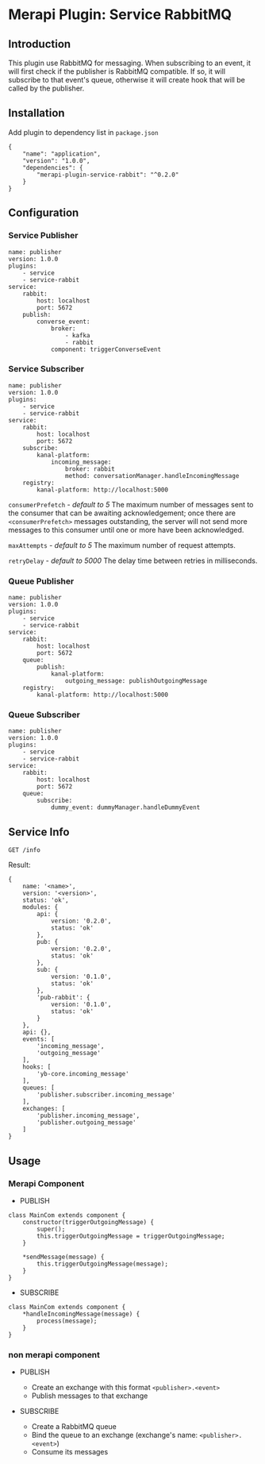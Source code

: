 # Merapi Plugin: Service RabbitMQ

## Introduction

This plugin use RabbitMQ for messaging. When subscribing to an event, it will first check if the publisher is RabbitMQ compatible. If so, it will subscribe to that event's queue, otherwise it will create hook that will be called by the publisher.


## Installation

Add plugin to dependency list in `package.json`

```
{
    "name": "application",
    "version": "1.0.0",
    "dependencies": {
        "merapi-plugin-service-rabbit": "^0.2.0"
    }
}
```

## Configuration

### Service Publisher

```
name: publisher
version: 1.0.0
plugins:
    - service
    - service-rabbit
service:
    rabbit:
        host: localhost
        port: 5672
    publish:
        converse_event:
            broker:
                - kafka
                - rabbit
            component: triggerConverseEvent
```

### Service Subscriber

```
name: publisher
version: 1.0.0
plugins:
    - service
    - service-rabbit
service:
    rabbit:
        host: localhost
        port: 5672
    subscribe:
        kanal-platform:
            incoming_message:
                broker: rabbit
                method: conversationManager.handleIncomingMessage
    registry:
        kanal-platform: http://localhost:5000
```

`consumerPrefetch` - *default to 5*
The maximum number of messages sent to the consumer that can be awaiting acknowledgement; once there are `<consumerPrefetch>` messages outstanding, the server will not send more messages to this consumer until one or more have been acknowledged.

`maxAttempts` - *default to 5*
The maximum number of request attempts.

`retryDelay` - *default to 5000*
The delay time between retries in milliseconds.

### Queue Publisher

```
name: publisher
version: 1.0.0
plugins:
    - service
    - service-rabbit
service:
    rabbit:
        host: localhost
        port: 5672
    queue:
        publish:
            kanal-platform:
                outgoing_message: publishOutgoingMessage
    registry:
        kanal-platform: http://localhost:5000
```

### Queue Subscriber

```
name: publisher
version: 1.0.0
plugins:
    - service
    - service-rabbit
service:
    rabbit:
        host: localhost
        port: 5672
    queue:
        subscribe:
            dummy_event: dummyManager.handleDummyEvent
```

## Service Info

```
GET /info
```

Result:

```
{
    name: '<name>',
    version: '<version>',
    status: 'ok',
    modules: {
        api: {
            version: '0.2.0',
            status: 'ok'
        },
        pub: {
            version: '0.2.0',
            status: 'ok'
        },
        sub: {
            version: '0.1.0',
            status: 'ok'
        },
        'pub-rabbit': {
            version: '0.1.0',
            status: 'ok'
        }
    },
    api: {},
    events: [
        'incoming_message',
        'outgoing_message'
    ],
    hooks: [
        'yb-core.incoming_message'
    ],
    queues: [
        'publisher.subscriber.incoming_message'
    ],
    exchanges: [
        'publisher.incoming_message',
        'publisher.outgoing_message'
    ]
}
```

## Usage

### Merapi Component

* PUBLISH

```
class MainCom extends component {
    constructor(triggerOutgoingMessage) {
        super();
        this.triggerOutgoingMessage = triggerOutgoingMessage;
    }
    
    *sendMessage(message) {
        this.triggerOutgoingMessage(message);
    }
}
```

* SUBSCRIBE

```
class MainCom extends component {
    *handleIncomingMessage(message) {
        process(message);
    }
}
```

### non merapi component

* PUBLISH
    * Create an exchange with this format `<publisher>.<event>`
    * Publish messages to that exchange

* SUBSCRIBE
    * Create a RabbitMQ queue
    * Bind the queue to an exchange (exchange's name: `<publisher>.<event>`)
    * Consume its messages
